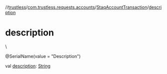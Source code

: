 //[trustless](../../../index.md)/[com.trustless.requests.accounts](../index.md)/[StaqAccountTransaction](index.md)/[description](description.md)

# description

\

@SerialName(value = &quot;Description&quot;)

val [description](description.md): [String](https://kotlinlang.org/api/latest/jvm/stdlib/kotlin/-string/index.html)
